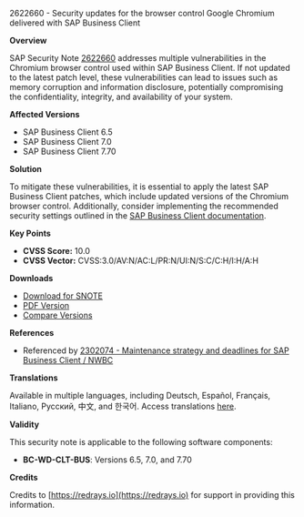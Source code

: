 2622660 - Security updates for the browser control Google Chromium delivered with SAP Business Client

**Overview**

SAP Security Note [2622660](https://me.sap.com/notes/2622660) addresses multiple vulnerabilities in the Chromium browser control used within SAP Business Client. If not updated to the latest patch level, these vulnerabilities can lead to issues such as memory corruption and information disclosure, potentially compromising the confidentiality, integrity, and availability of your system.

**Affected Versions**

- SAP Business Client 6.5
- SAP Business Client 7.0
- SAP Business Client 7.70

**Solution**

To mitigate these vulnerabilities, it is essential to apply the latest SAP Business Client patches, which include updated versions of the Chromium browser control. Additionally, consider implementing the recommended security settings outlined in the [SAP Business Client documentation](https://help.sap.com/viewer/product/SAP_BUSINESS_CLIENT/).

**Key Points**

- **CVSS Score:** 10.0
- **CVSS Vector:** CVSS:3.0/AV:N/AC:L/PR:N/UI:N/S:C/C:H/I:H/A:H

**Downloads**

- [Download for SNOTE](https://notesdownloads.sap.com/note/0040000000672032018)
- [PDF Version](https://userapps.support.sap.com/sap/support/sfm/notes/print/0002622660?language=en-US&token=342A2ED746A0E86CBCE8103E689DEE61)
- [Compare Versions](https://me.sap.com/notesLatestChanges/0002622660/E/diff)

**References**

- Referenced by [2302074 - Maintenance strategy and deadlines for SAP Business Client / NWBC](https://me.sap.com/notes/2302074)

**Translations**

Available in multiple languages, including Deutsch, Español, Français, Italiano, Русский, 中文, and 한국어. Access translations [here](https://me.sap.com/notes/0002622660/D).

**Validity**

This security note is applicable to the following software components:

- **BC-WD-CLT-BUS**: Versions 6.5, 7.0, and 7.70

**Credits**

Credits to [https://redrays.io](https://redrays.io) for support in providing this information.